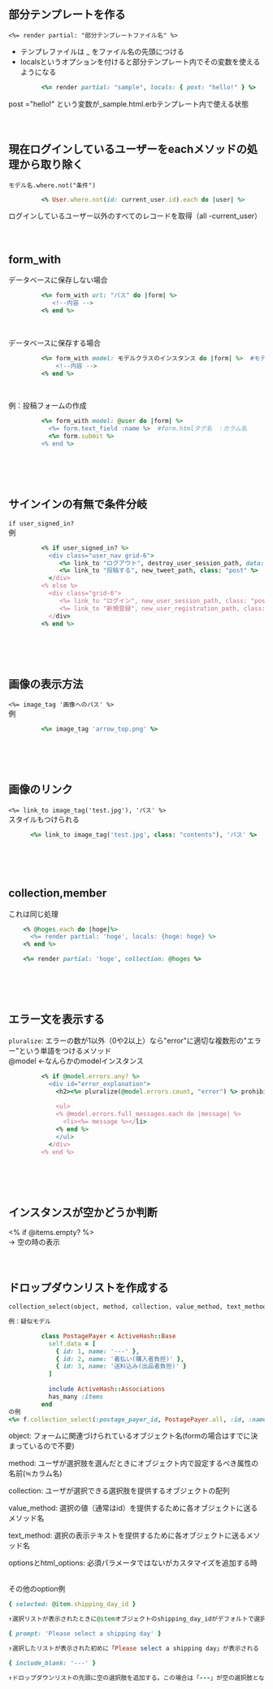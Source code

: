 ## 部分テンプレートを作る
`<%= render partial: "部分テンプレートファイル名" %>`

* テンプレファイルは _ をファイル名の先頭につける
* localsというオプションを付けると部分テンプレート内でその変数を使えるようになる
```ruby
         <%= render partial: "sample", locals: { post: "hello!" } %>
```
post ="hello!" という変数が_sample.html.erbテンプレート内で使える状態
<br><br><br>

## 現在ログインしているユーザーをeachメソッドの処理から取り除く
`モデル名.where.not("条件")`
```ruby
         <% User.where.not(id: current_user.id).each do |user| %>
```

ログインしているユーザー以外のすべてのレコードを取得（all -current_user）
<br><br><br>


## form_with
データベースに保存しない場合
```ruby
         <%= form_with url: "パス" do |form| %>
            <!--内容 -->
         <% end %>
```
<br>

データベースに保存する場合
```ruby
         <%= form_with model: モデルクラスのインスタンス do |form| %>  #モデルクラスのインスタンス:コントローラーで定義
             <!--内容 -->
         <% end %>
```
<br>

例：投稿フォームの作成
```ruby
         <%= form_with model: @user do |form| %>
           <%= form.text_field :name %>  #form.htmlタグ名  :カラム名
           <%= form.submit %>
         <% end %>
```
<br><br><br>

## サインインの有無で条件分岐
`if user_signed_in?`  
例

```ruby
         <% if user_signed_in? %>
           <div class="user_nav grid-6">
              <%= link_to "ログアウト", destroy_user_session_path, data: { turbo_method: :delete } %>
              <%= link_to "投稿する", new_tweet_path, class: "post" %>
           </div>
         <% else %>
           <div class="grid-6">
              <%= link_to "ログイン", new_user_session_path, class: "post" %>
              <%= link_to "新規登録", new_user_registration_path, class: "post" %>
           </div>
         <% end %>
```
<br><br><br>

## 画像の表示方法
`<%= image_tag '画像へのパス' %>`  
例
```ruby
         <%= image_tag 'arrow_top.png' %>
```
<br><br><br>

## 画像のリンク
`<%= link_to image_tag('test.jpg'), 'パス' %>`  
スタイルもつけられる
```ruby
      <%= link_to image_tag('test.jpg', class: "contents"), 'パス' %>
```
<br><br><br>

## collection,member
  これは同じ処理
```ruby
    <% @hoges.each do |hoge|%>
      <%= render partial: 'hoge', locals: {hoge: hoge} %>
    <% end %>
```

```ruby
    <%= render partial: 'hoge', collection: @hoges %>
```
<br><br><br>

## エラー文を表示する
`pluralize`: エラーの数が1以外（0や2以上）なら"error"に適切な複数形の"エラー"という単語をつけるメソッド  
@model ←なんらかのmodelインスタンス  
```ruby
         <% if @model.errors.any? %>
           <div id="error_explanation">
             <h2><%= pluralize(@model.errors.count, "error") %> prohibited this model from being saved:</h2>
         
             <ul>
             <% @model.errors.full_messages.each do |message| %>
               <li><%= message %></li>
             <% end %>
             </ul>
           </div>
         <% end %>
```
<br><br><br>

## インスタンスが空かどうか判断
<% if @items.empty? %>  
→ 空の時の表示
<br><br><br>


## ドロップダウンリストを作成する
```ruby
collection_select(object, method, collection, value_method, text_method, options = {}, html_options = {})
```

```ruby
例：疑似モデル

         class PostagePayer < ActiveHash::Base
           self.data = [
             { id: 1, name: '---' },
             { id: 2, name: '着払い(購入者負担)' },
             { id: 3, name: '送料込み(出品者負担)' }
           ]
         
           include ActiveHash::Associations
           has_many :items
         end
の例
<%= f.collection_select(:postage_payer_id, PostagePayer.all, :id, :name, {}, {class:"select-box", id:"item-postage_payer"}) %>

```

object: フォームに関連づけられているオブジェクト名(formの場合はすでに決まっているので不要)  

method: ユーザが選択肢を選んだときにオブジェクト内で設定するべき属性の名前(≒カラム名)  

collection: ユーザが選択できる選択肢を提供するオブジェクトの配列  

value_method: 選択の値（通常はid）を提供するために各オブジェクトに送るメソッド名  

text_method: 選択の表示テキストを提供するために各オブジェクトに送るメソッド名  

optionsとhtml_options: 必須パラメータではないがカスタマイズを追加する時  


<br>
その他のoption例  

```ruby
{ selected: @item.shipping_day_id }

↑選択リストが表示されたときに@itemオブジェクトのshipping_day_idがデフォルトで選択されている
```

```ruby
{ prompt: 'Please select a shipping day' }

↑選択したリストが表示された初めに「Please select a shipping day」が表示される
```

```ruby
{ include_blank: '---' }

↑ドロップダウンリストの先頭に空の選択肢を追加する。この場合は「---」が空の選択肢となる。
```
<br><br><br>
